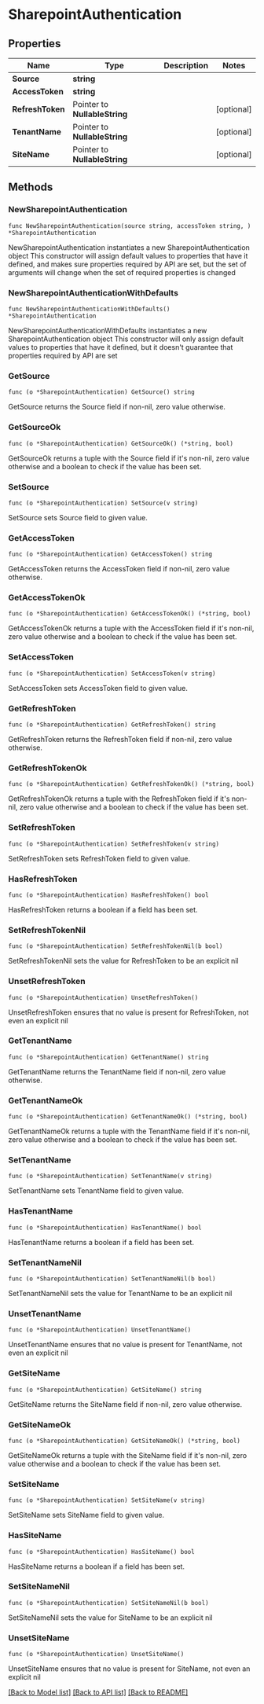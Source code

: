 # SharepointAuthentication

## Properties

Name | Type | Description | Notes
------------ | ------------- | ------------- | -------------
**Source** | **string** |  | 
**AccessToken** | **string** |  | 
**RefreshToken** | Pointer to **NullableString** |  | [optional] 
**TenantName** | Pointer to **NullableString** |  | [optional] 
**SiteName** | Pointer to **NullableString** |  | [optional] 

## Methods

### NewSharepointAuthentication

`func NewSharepointAuthentication(source string, accessToken string, ) *SharepointAuthentication`

NewSharepointAuthentication instantiates a new SharepointAuthentication object
This constructor will assign default values to properties that have it defined,
and makes sure properties required by API are set, but the set of arguments
will change when the set of required properties is changed

### NewSharepointAuthenticationWithDefaults

`func NewSharepointAuthenticationWithDefaults() *SharepointAuthentication`

NewSharepointAuthenticationWithDefaults instantiates a new SharepointAuthentication object
This constructor will only assign default values to properties that have it defined,
but it doesn't guarantee that properties required by API are set

### GetSource

`func (o *SharepointAuthentication) GetSource() string`

GetSource returns the Source field if non-nil, zero value otherwise.

### GetSourceOk

`func (o *SharepointAuthentication) GetSourceOk() (*string, bool)`

GetSourceOk returns a tuple with the Source field if it's non-nil, zero value otherwise
and a boolean to check if the value has been set.

### SetSource

`func (o *SharepointAuthentication) SetSource(v string)`

SetSource sets Source field to given value.


### GetAccessToken

`func (o *SharepointAuthentication) GetAccessToken() string`

GetAccessToken returns the AccessToken field if non-nil, zero value otherwise.

### GetAccessTokenOk

`func (o *SharepointAuthentication) GetAccessTokenOk() (*string, bool)`

GetAccessTokenOk returns a tuple with the AccessToken field if it's non-nil, zero value otherwise
and a boolean to check if the value has been set.

### SetAccessToken

`func (o *SharepointAuthentication) SetAccessToken(v string)`

SetAccessToken sets AccessToken field to given value.


### GetRefreshToken

`func (o *SharepointAuthentication) GetRefreshToken() string`

GetRefreshToken returns the RefreshToken field if non-nil, zero value otherwise.

### GetRefreshTokenOk

`func (o *SharepointAuthentication) GetRefreshTokenOk() (*string, bool)`

GetRefreshTokenOk returns a tuple with the RefreshToken field if it's non-nil, zero value otherwise
and a boolean to check if the value has been set.

### SetRefreshToken

`func (o *SharepointAuthentication) SetRefreshToken(v string)`

SetRefreshToken sets RefreshToken field to given value.

### HasRefreshToken

`func (o *SharepointAuthentication) HasRefreshToken() bool`

HasRefreshToken returns a boolean if a field has been set.

### SetRefreshTokenNil

`func (o *SharepointAuthentication) SetRefreshTokenNil(b bool)`

 SetRefreshTokenNil sets the value for RefreshToken to be an explicit nil

### UnsetRefreshToken
`func (o *SharepointAuthentication) UnsetRefreshToken()`

UnsetRefreshToken ensures that no value is present for RefreshToken, not even an explicit nil
### GetTenantName

`func (o *SharepointAuthentication) GetTenantName() string`

GetTenantName returns the TenantName field if non-nil, zero value otherwise.

### GetTenantNameOk

`func (o *SharepointAuthentication) GetTenantNameOk() (*string, bool)`

GetTenantNameOk returns a tuple with the TenantName field if it's non-nil, zero value otherwise
and a boolean to check if the value has been set.

### SetTenantName

`func (o *SharepointAuthentication) SetTenantName(v string)`

SetTenantName sets TenantName field to given value.

### HasTenantName

`func (o *SharepointAuthentication) HasTenantName() bool`

HasTenantName returns a boolean if a field has been set.

### SetTenantNameNil

`func (o *SharepointAuthentication) SetTenantNameNil(b bool)`

 SetTenantNameNil sets the value for TenantName to be an explicit nil

### UnsetTenantName
`func (o *SharepointAuthentication) UnsetTenantName()`

UnsetTenantName ensures that no value is present for TenantName, not even an explicit nil
### GetSiteName

`func (o *SharepointAuthentication) GetSiteName() string`

GetSiteName returns the SiteName field if non-nil, zero value otherwise.

### GetSiteNameOk

`func (o *SharepointAuthentication) GetSiteNameOk() (*string, bool)`

GetSiteNameOk returns a tuple with the SiteName field if it's non-nil, zero value otherwise
and a boolean to check if the value has been set.

### SetSiteName

`func (o *SharepointAuthentication) SetSiteName(v string)`

SetSiteName sets SiteName field to given value.

### HasSiteName

`func (o *SharepointAuthentication) HasSiteName() bool`

HasSiteName returns a boolean if a field has been set.

### SetSiteNameNil

`func (o *SharepointAuthentication) SetSiteNameNil(b bool)`

 SetSiteNameNil sets the value for SiteName to be an explicit nil

### UnsetSiteName
`func (o *SharepointAuthentication) UnsetSiteName()`

UnsetSiteName ensures that no value is present for SiteName, not even an explicit nil

[[Back to Model list]](../README.md#documentation-for-models) [[Back to API list]](../README.md#documentation-for-api-endpoints) [[Back to README]](../README.md)


